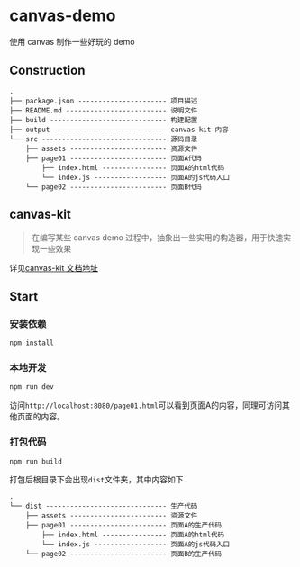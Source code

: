 # canvas-demo
使用 canvas 制作一些好玩的 demo

## Construction
```
.
├── package.json ---------------------- 项目描述
├── README.md ------------------------- 说明文件
├── build ----------------------------- 构建配置
├── output ---------------------------- canvas-kit 内容
└── src ------------------------------- 源码目录
    ├── assets ------------------------ 资源文件
    ├── page01 ------------------------ 页面A代码
        ├── index.html ---------------- 页面A的html代码
        └── index.js ------------------ 页面A的js代码入口
    └── page02 ------------------------ 页面B代码
```
## canvas-kit
> 在编写某些 canvas demo 过程中，抽象出一些实用的构造器，用于快速实现一些效果

详见[canvas-kit 文档地址](./output)

## Start
### 安装依赖
``` bash
npm install
```

### 本地开发
```bash
npm run dev
```
访问`http://localhost:8080/page01.html`可以看到页面A的内容，同理可访问其他页面的内容。


### 打包代码
```bash
npm run build
```
打包后根目录下会出现`dist`文件夹，其中内容如下
```
.
└── dist ------------------------------ 生产代码
    ├── assets ------------------------ 资源文件
    ├── page01 ------------------------ 页面A的生产代码
        ├── index.html ---------------- 页面A的html代码
        └── index.js ------------------ 页面A的js代码入口
    └── page02 ------------------------ 页面B的生产代码
```
